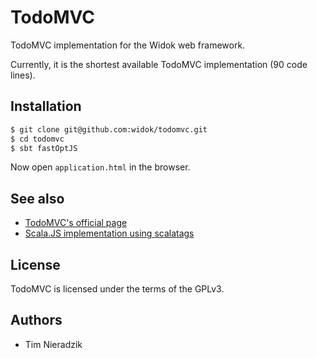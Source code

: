 # TodoMVC
TodoMVC implementation for the Widok web framework.

Currently, it is the shortest available TodoMVC implementation (90 code lines).

## Installation
```bash
$ git clone git@github.com:widok/todomvc.git
$ cd todomvc
$ sbt fastOptJS
```

Now open ``application.html`` in the browser.

## See also
* [TodoMVC's official page](http://todomvc.com/)
* [Scala.JS implementation using scalatags](https://github.com/lihaoyi/workbench-example-app/blob/todomvc/src/main/scala/example/ScalaJSExample.scala)

## License
TodoMVC is licensed under the terms of the GPLv3.

## Authors
- Tim Nieradzik
